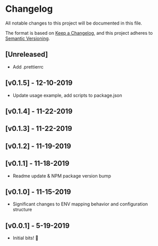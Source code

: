 # Changelog

All notable changes to this project will be documented in this file.

The format is based on [Keep a Changelog](https://keepachangelog.com/en/1.0.0/),
and this project adheres to [Semantic Versioning](https://semver.org/spec/v2.0.0.html).

## [Unreleased]

- Add .prettierrc

## [v0.1.5] - 12-10-2019

- Update usage example, add scripts to package.json

## [v0.1.4] - 11-22-2019
## [v0.1.3] - 11-22-2019
## [v0.1.2] - 11-19-2019
## [v0.1.1] - 11-18-2019

- Readme update & NPM package version bump

## [v0.1.0] - 11-15-2019

- Significant changes to ENV mapping behavior and configuration structure

## [v0.0.1] - 5-19-2019

- Initial bits! 🎉
